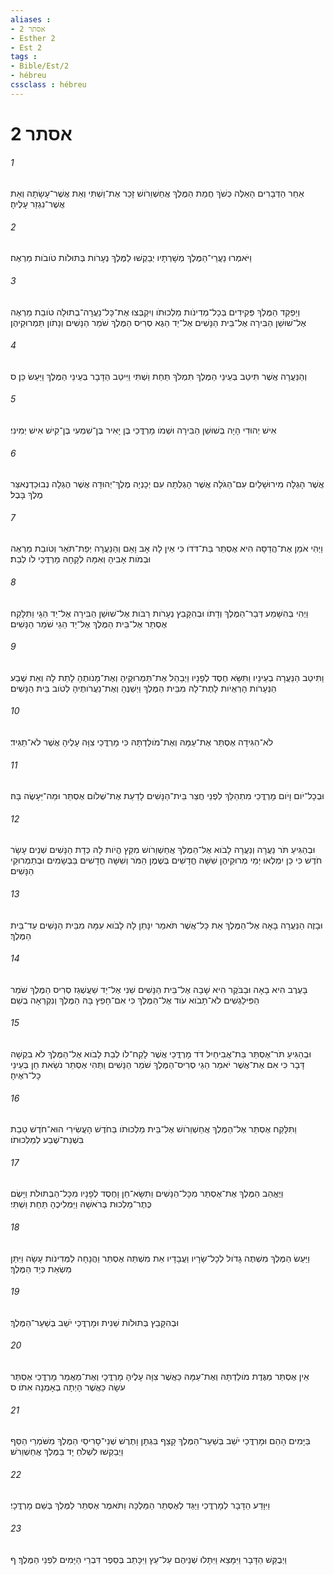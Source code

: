 ```yaml
---
aliases : 
- אסתר 2
- Esther 2
- Est 2
tags : 
- Bible/Est/2
- hébreu
cssclass : hébreu
---
```


# אסתר 2

###### 1
אַחַר הַדְּבָרִים הָאֵלֶּה כְּשֹׁךְ חֲמַת הַמֶּלֶךְ אֲחַשְׁוֵרֹושׁ זָכַר אֶת־וַשְׁתִּי וְאֵת אֲשֶׁר־עָשָׂתָה וְאֵת אֲשֶׁר־נִגְזַר עָלֶיהָ׃
###### 2
וַיֹּאמְרוּ נַעֲרֵי־הַמֶּלֶךְ מְשָׁרְתָיו יְבַקְשׁוּ לַמֶּלֶךְ נְעָרֹות בְּתוּלֹות טֹובֹות מַרְאֶה׃
###### 3
וְיַפְקֵד הַמֶּלֶךְ פְּקִידִים בְּכָל־מְדִינֹות מַלְכוּתֹו וְיִקְבְּצוּ אֶת־כָּל־נַעֲרָה־בְתוּלָה טֹובַת מַרְאֶה אֶל־שׁוּשַׁן הַבִּירָה אֶל־בֵּית הַנָּשִׁים אֶל־יַד הֵגֶא סְרִיס הַמֶּלֶךְ שֹׁמֵר הַנָּשִׁים וְנָתֹון תַּמְרוּקֵיהֶן׃
###### 4
וְהַנַּעֲרָה אֲשֶׁר תִּיטַב בְּעֵינֵי הַמֶּלֶךְ תִּמְלֹךְ תַּחַת וַשְׁתִּי וַיִּיטַב הַדָּבָר בְּעֵינֵי הַמֶּלֶךְ וַיַּעַשׂ כֵּן׃ ס
###### 5
אִישׁ יְהוּדִי הָיָה בְּשׁוּשַׁן הַבִּירָה וּשְׁמֹו מָרְדֳּכַי בֶּן יָאִיר בֶּן־שִׁמְעִי בֶּן־קִישׁ אִישׁ יְמִינִי׃
###### 6
אֲשֶׁר הָגְלָה מִירוּשָׁלַיִם עִם־הַגֹּלָה אֲשֶׁר הָגְלְתָה עִם יְכָנְיָה מֶלֶךְ־יְהוּדָה אֲשֶׁר הֶגְלָה נְבוּכַדְנֶאצַּר מֶלֶךְ בָּבֶל׃
###### 7
וַיְהִי אֹמֵן אֶת־הֲדַסָּה הִיא אֶסְתֵּר בַּת־דֹּדֹו כִּי אֵין לָהּ אָב וָאֵם וְהַנַּעֲרָה יְפַת־תֹּאַר וְטֹובַת מַרְאֶה וּבְמֹות אָבִיהָ וְאִמָּהּ לְקָחָהּ מָרְדֳּכַי לֹו לְבַת׃
###### 8
וַיְהִי בְּהִשָּׁמַע דְּבַר־הַמֶּלֶךְ וְדָתֹו וּבְהִקָּבֵץ נְעָרֹות רַבֹּות אֶל־שׁוּשַׁן הַבִּירָה אֶל־יַד הֵגָי וַתִּלָּקַח אֶסְתֵּר אֶל־בֵּית הַמֶּלֶךְ אֶל־יַד הֵגַי שֹׁמֵר הַנָּשִׁים׃
###### 9
וַתִּיטַב הַנַּעֲרָה בְעֵינָיו וַתִּשָּׂא חֶסֶד לְפָנָיו וַיְבַהֵל אֶת־תַּמְרוּקֶיהָ וְאֶת־מָנֹותֶהָ לָתֵת לָהּ וְאֵת שֶׁבַע הַנְּעָרֹות הָרְאֻיֹות לָתֶת־לָהּ מִבֵּית הַמֶּלֶךְ וַיְשַׁנֶּהָ וְאֶת־נַעֲרֹותֶיהָ לְטֹוב בֵּית הַנָּשִׁים׃
###### 10
לֹא־הִגִּידָה אֶסְתֵּר אֶת־עַמָּהּ וְאֶת־מֹולַדְתָּהּ כִּי מָרְדֳּכַי צִוָּה עָלֶיהָ אֲשֶׁר לֹא־תַגִּיד׃
###### 11
וּבְכָל־יֹום וָיֹום מָרְדֳּכַי מִתְהַלֵּךְ לִפְנֵי חֲצַר בֵּית־הַנָּשִׁים לָדַעַת אֶת־שְׁלֹום אֶסְתֵּר וּמַה־יֵּעָשֶׂה בָּהּ׃
###### 12
וּבְהַגִּיעַ תֹּר נַעֲרָה וְנַעֲרָה לָבֹוא אֶל־הַמֶּלֶךְ אֲחַשְׁוֵרֹושׁ מִקֵּץ הֱיֹות לָהּ כְּדָת הַנָּשִׁים שְׁנֵים עָשָׂר חֹדֶשׁ כִּי כֵּן יִמְלְאוּ יְמֵי מְרוּקֵיהֶן שִׁשָּׁה חֳדָשִׁים בְּשֶׁמֶן הַמֹּר וְשִׁשָּׁה חֳדָשִׁים בַּבְּשָׂמִים וּבְתַמְרוּקֵי הַנָּשִׁים׃
###### 13
וּבָזֶה הַנַּעֲרָה בָּאָה אֶל־הַמֶּלֶךְ אֵת כָּל־אֲשֶׁר תֹּאמַר יִנָּתֵן לָהּ לָבֹוא עִמָּהּ מִבֵּית הַנָּשִׁים עַד־בֵּית הַמֶּלֶךְ׃
###### 14
בָּעֶרֶב הִיא בָאָה וּבַבֹּקֶר הִיא שָׁבָה אֶל־בֵּית הַנָּשִׁים שֵׁנִי אֶל־יַד שַׁעֲשְׁגַז סְרִיס הַמֶּלֶךְ שֹׁמֵר הַפִּילַגְשִׁים לֹא־תָבֹוא עֹוד אֶל־הַמֶּלֶךְ כִּי אִם־חָפֵץ בָּהּ הַמֶּלֶךְ וְנִקְרְאָה בְשֵׁם׃
###### 15
וּבְהַגִּיעַ תֹּר־אֶסְתֵּר בַּת־אֲבִיחַיִל דֹּד מָרְדֳּכַי אֲשֶׁר לָקַח־לֹו לְבַת לָבֹוא אֶל־הַמֶּלֶךְ לֹא בִקְשָׁה דָּבָר כִּי אִם אֶת־אֲשֶׁר יֹאמַר הֵגַי סְרִיס־הַמֶּלֶךְ שֹׁמֵר הַנָּשִׁים וַתְּהִי אֶסְתֵּר נֹשֵׂאת חֵן בְּעֵינֵי כָּל־רֹאֶיהָ׃
###### 16
וַתִּלָּקַח אֶסְתֵּר אֶל־הַמֶּלֶךְ אֲחַשְׁוֵרֹושׁ אֶל־בֵּית מַלְכוּתֹו בַּחֹדֶשׁ הָעֲשִׂירִי הוּא־חֹדֶשׁ טֵבֵת בִּשְׁנַת־שֶׁבַע לְמַלְכוּתֹו׃
###### 17
וַיֶּאֱהַב הַמֶּלֶךְ אֶת־אֶסְתֵּר מִכָּל־הַנָּשִׁים וַתִּשָּׂא־חֵן וָחֶסֶד לְפָנָיו מִכָּל־הַבְּתוּלֹת וַיָּשֶׂם כֶּתֶר־מַלְכוּת בְּרֹאשָׁהּ וַיַּמְלִיכֶהָ תַּחַת וַשְׁתִּי׃
###### 18
וַיַּעַשׂ הַמֶּלֶךְ מִשְׁתֶּה גָדֹול לְכָל־שָׂרָיו וַעֲבָדָיו אֵת מִשְׁתֵּה אֶסְתֵּר וַהֲנָחָה לַמְּדִינֹות עָשָׂה וַיִּתֵּן מַשְׂאֵת כְּיַד הַמֶּלֶךְ׃
###### 19
וּבְהִקָּבֵץ בְּתוּלֹות שֵׁנִית וּמָרְדֳּכַי יֹשֵׁב בְּשַׁעַר־הַמֶּלֶךְ׃
###### 20
אֵין אֶסְתֵּר מַגֶּדֶת מֹולַדְתָּהּ וְאֶת־עַמָּהּ כַּאֲשֶׁר צִוָּה עָלֶיהָ מָרְדֳּכָי וְאֶת־מַאֲמַר מָרְדֳּכַי אֶסְתֵּר עֹשָׂה כַּאֲשֶׁר הָיְתָה בְאָמְנָה אִתֹּו׃ ס
###### 21
בַּיָּמִים הָהֵם וּמָרְדֳּכַי יֹשֵׁב בְּשַׁעַר־הַמֶּלֶךְ קָצַף בִּגְתָן וָתֶרֶשׁ שְׁנֵי־סָרִיסֵי הַמֶּלֶךְ מִשֹּׁמְרֵי הַסַּף וַיְבַקְשׁוּ לִשְׁלֹחַ יָד בַּמֶּלֶךְ אֲחַשְׁוֵרֹשׁ׃
###### 22
וַיִּוָּדַע הַדָּבָר לְמָרְדֳּכַי וַיַּגֵּד לְאֶסְתֵּר הַמַּלְכָּה וַתֹּאמֶר אֶסְתֵּר לַמֶּלֶךְ בְּשֵׁם מָרְדֳּכָי׃
###### 23
וַיְבֻקַּשׁ הַדָּבָר וַיִּמָּצֵא וַיִּתָּלוּ שְׁנֵיהֶם עַל־עֵץ וַיִּכָּתֵב בְּסֵפֶר דִּבְרֵי הַיָּמִים לִפְנֵי הַמֶּלֶךְ׃ ף
